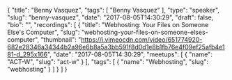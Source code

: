 {
  "title": "Benny Vasquez",
  "tags": [
    "Benny Vasquez"
  ],
  "type": "speaker",
  "slug": "benny-vasquez",
  "date": "2017-08-05T14:30:29",
  "draft": false,
  "bio": "",
  "recordings": [
    {
      "title": "Webhosting: Your Files on Someone Else's Computer",
      "slug": "webhosting-your-files-on-someone-elses-computer",
      "thumbnail": "https://i.vimeocdn.com/video/651774920-682e28346a34344b2a96e6b8a5a3bb591f8d0d1e8b1fb76e4f09ef25afb4e181-d_295x166",
      "date": "2017-08-05T14:30:29",
      "meetups": [
        {
          "name": "ACT-W",
          "slug": "act-w"
        }
      ],
      "tags": [
        {
          "name": "Webhosting",
          "slug": "webhosting"
        }
      ]
    }
  ]
}